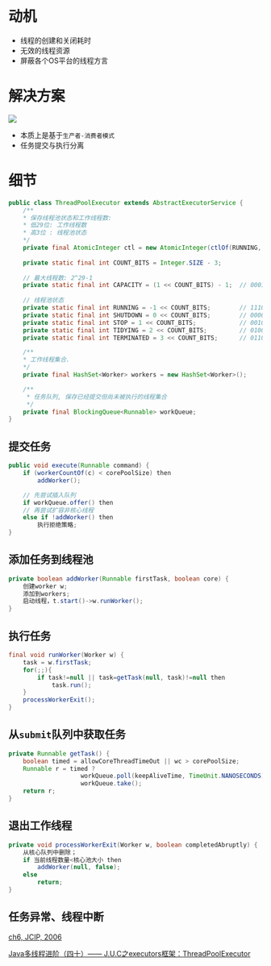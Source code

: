 # 动机
- 线程的创建和关闭耗时
- 无效的线程资源
- 屏蔽各个OS平台的线程方言

# 解决方案
![](http://note.youdao.com/yws/public/resource/8f83e1297252c926e45efa55a901a1d2/xmlnote/WEBRESOURCE42d97a8603a981b91509b09da9181396/170)

- 本质上是基于`生产者-消费者模式`
- 任务提交与执行分离

# 细节

```java
public class ThreadPoolExecutor extends AbstractExecutorService {
    /**
    * 保存线程池状态和工作线程数:
    * 低29位: 工作线程数
    * 高3位 : 线程池状态
    */
    private final AtomicInteger ctl = new AtomicInteger(ctlOf(RUNNING, 0));
    
    private static final int COUNT_BITS = Integer.SIZE - 3;
    
    // 最大线程数: 2^29-1
    private static final int CAPACITY = (1 << COUNT_BITS) - 1;  // 00011111 11111111 11111111 11111111
    
    // 线程池状态
    private static final int RUNNING = -1 << COUNT_BITS;        // 11100000 00000000 00000000 00000000
    private static final int SHUTDOWN = 0 << COUNT_BITS;        // 00000000 00000000 00000000 00000000
    private static final int STOP = 1 << COUNT_BITS;            // 00100000 00000000 00000000 00000000
    private static final int TIDYING = 2 << COUNT_BITS;         // 01000000 00000000 00000000 00000000
    private static final int TERMINATED = 3 << COUNT_BITS;      // 01100000 00000000 00000000 00000000

    /**
    * 工作线程集合.
    */
    private final HashSet<Worker> workers = new HashSet<Worker>();

    /**
     * 任务队列, 保存已经提交但尚未被执行的线程集合
     */
    private final BlockingQueue<Runnable> workQueue;
}
```


## 提交任务

```java
public void execute(Runnable command) {
    if (workerCountOf(c) < corePoolSize) then
        addWorker();

    // 先尝试插入队列
    if workQueue.offer() then
    // 再尝试扩容非核心线程
    else if !addWorker() then
        执行拒绝策略;    
}
```

## 添加任务到线程池
```java
private boolean addWorker(Runnable firstTask, boolean core) {
    创建worker w;
    添加到workers;
    启动线程，t.start()->w.runWorker();
}
```

## 执行任务

```java
final void runWorker(Worker w) {
    task = w.firstTask;
    for(;;){
        if task!=null || task=getTask(null, task)!=null then
            task.run();        
    }
    processWorkerExit();
}
```

## 从`submit`队列中获取任务
```java
private Runnable getTask() {
    boolean timed = allowCoreThreadTimeOut || wc > corePoolSize;
    Runnable r = timed ?
                    workQueue.poll(keepAliveTime, TimeUnit.NANOSECONDS) :
                    workQueue.take();
    return r;
}
```

## 退出工作线程
```java
private void processWorkerExit(Worker w, boolean completedAbruptly) {
    从核心队列中删除；
    if 当前线程数量<核心池大小 then
        addWorker(null, false);
    else 
        return;
}
```

## 任务异常、线程中断

[ch6, JCIP, 2006](https://book.douban.com/subject/10484692/) 

[Java多线程进阶（四十）—— J.U.C之executors框架：ThreadPoolExecutor](https://segmentfault.com/a/1190000016629668)


